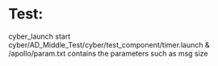# Test:
cyber_launch start cyber/AD_Middle_Test/cyber/test_component/timer.launch &
/apollo/param.txt contains the parameters such as msg size
